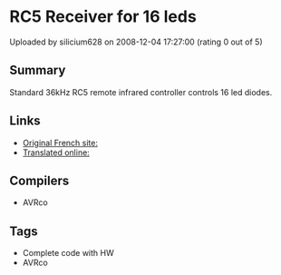 # RC5 Receiver for 16 leds

Uploaded by silicium628 on 2008-12-04 17:27:00 (rating 0 out of 5)

## Summary

Standard 36kHz RC5 remote infrared controller controls 16 led diodes.

## Links

- [Original French site:](http://www.silicium628.fr/electron/recepteur_rc5/recepteur_rc5.html)
- [Translated online:](http://64.233.179.104/translate_c?hl=en&langpair=auto%7Cen&u=http%3A//www.silicium628.fr/electron/recepteur_rc5/recepteur_rc5.html)

## Compilers

- AVRco

## Tags

- Complete code with HW
- AVRco
